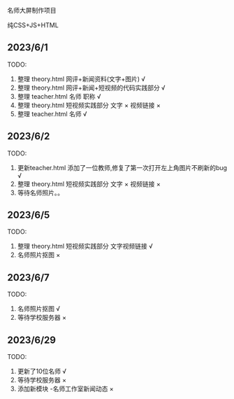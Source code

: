 名师大屏制作项目

纯CSS+JS+HTML



## 2023/6/1

TODO:

1. 整理 theory.html 网评+新闻资料(文字+图片) √
2. 整理 theory.html 网评+新闻+短视频的代码实践部分 √
3. 整理 teacher.html 名师 职称 √
4. 整理 theory.html 短视频实践部分 文字 × 视频链接 ×
5. 整理 teacher.html 名师  √



## 2023/6/2

TODO:

1. 更新teacher.html 添加了一位教师,修复了第一次打开左上角图片不刷新的bug √
2. 整理 theory.html 短视频实践部分 文字 × 视频链接 ×
3. 等待名师照片。。



## 2023/6/5

TODO:

1. 整理 theory.html 短视频实践部分 文字视频链接 √
2. 名师照片抠图 ×



## 2023/6/7

TODO:

1. 名师照片抠图 √
2. 等待学校服务器 ×





## 2023/6/29

TODO:

1. 更新了10位名师 √
2. 等待学校服务器 ×
3. 添加新模块 -名师工作室新闻动态 ×

